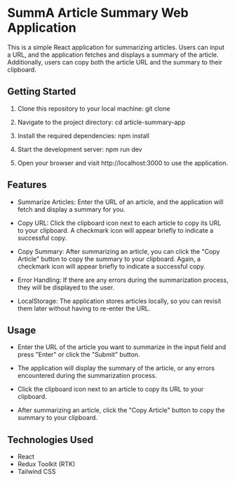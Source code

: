 # SummA Article Summary Web Application

This is a simple React application for summarizing articles. Users can input a URL, and the application fetches and displays a summary of the article. Additionally, users can copy both the article URL and the summary to their clipboard.

## Getting Started

1. Clone this repository to your local machine:
   git clone <repository-url>

2. Navigate to the project directory:
   cd article-summary-app

3. Install the required dependencies:
   npm install

4. Start the development server:
   npm run dev

5. Open your browser and visit http://localhost:3000 to use the application.

## Features

- Summarize Articles: Enter the URL of an article, and the application will fetch and display a summary for you.

- Copy URL: Click the clipboard icon next to each article to copy its URL to your clipboard. A checkmark icon will appear briefly to indicate a successful copy.

- Copy Summary: After summarizing an article, you can click the "Copy Article" button to copy the summary to your clipboard. Again, a checkmark icon will appear briefly to indicate a successful copy.

- Error Handling: If there are any errors during the summarization process, they will be displayed to the user.

- LocalStorage: The application stores articles locally, so you can revisit them later without having to re-enter the URL.

## Usage

- Enter the URL of the article you want to summarize in the input field and press "Enter" or click the "Submit" button.

- The application will display the summary of the article, or any errors encountered during the summarization process.

- Click the clipboard icon next to an article to copy its URL to your clipboard.

- After summarizing an article, click the "Copy Article" button to copy the summary to your clipboard.

## Technologies Used

- React
- Redux Toolkit (RTK)
- Tailwind CSS
